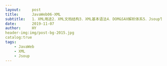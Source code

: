 ```yaml
---
layout:     post                   
title:      JavaWeb06-XML
subtitle:   1．XML用途2．XML文档结构3．XML基本语法4．DOM&SAX解析体系5．Jsoup节点查询6．Jsoup文档操作7．XPath语法8．XPath快速查询
date:       2019-11-07
author:     HY
header-img:img/post-bg-2015.jpg
catalog:true
tags:
    - JavaWeb
    - XML
    - Jsoup
---
```

